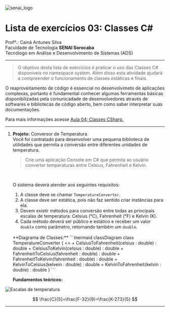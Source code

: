 ![senai_logo](https://transparencia.sp.senai.br/Content/img/logo-senai.png)

# Lista de exercícios 03: Classes C#

Profº.: Cainã Antunes Silva  
Faculdade de Tecnologia **SENAI Sorocaba**  
Tecnólogo em Análise e Desenvolvimento de Sistemas (ADS)
___


> O objetivo desta lista de exercícios é praticar o uso das Classes C# disponíveis no namespace system. Além disso esta atividade ajudará a compreender o funcionamento de classes estáticas e finais.  

O reaproveitamento de código é essencial no desenvolvimeto de aplicações complexas, portanto é fundamental conhecer algumas ferramentas  básicas disponibilizadas pela comunicadade de desenvolvedores através de softwares e bibliotecas de código aberto, bem como saber interpretar suas documentações.

Para mais informações acesse [Aula 04: Classes CSharp.](https://cainaantunes.notion.site/Aula-04-Classes-CSharp-245bde521b3b80ea8417d63cdb836d14?source=copy_link)

***

1. **Projeto:** Conversor de Temperatura
    <br>
    Você foi contratado para desenvolver uma pequena biblioteca de utilidades que permita a conversão entre diferentes unidades de temperatura.
    <br>
    > Crie uma aplicação Console em C# que permita ao usuário converter temperaturas entre Celsius, Fahrenheit e Kelvin.
    <br>
    
    O sistema deverá atender aos seguintes requisitos:
    
    1. A classe deve se chamar `TemperatureConverter`.
    2. A classe deve ser estática, pois não faz sentido criar instâncias para ela.
    3. Devem existir métodos para conversão entre todas as principais escalas de temperatura: Celsius (°C), Fahrenheit (°F) e Kelvin (K).
    4. Cada método deverá ser público e estático e receber um valor `double` como parâmetro, retornando também um `double`.
    <br>
    **Diagrama de Classes:**
        ```mermaid
            classDiagram
            class TemperatureConverter {
                <<static>>
                + CelsiusToFahrenheit(celsius : double) : double
                + CelsiusToKelvin(celsius : double) : double
                + FahrenheitToCelsius(fahrenheit : double) : double
                + FahrenheitToKelvin(fahrenheit : double) : double
                + KelvinToCelsius(kelvein : double) : double
                + KelvinToFahrenheit(kelvin : double) : double
            }
        ```
    
    **Fundamentos teóricos:**
 
 ![Escalas de temperatura](https://static.mundoeducacao.uol.com.br/mundoeducacao/2023/09/escalas-termometricas.jpg)

 $$
    \frac{C}{5}=\frac{F-32}{9}=\frac{K-273}{5}
 $$
***